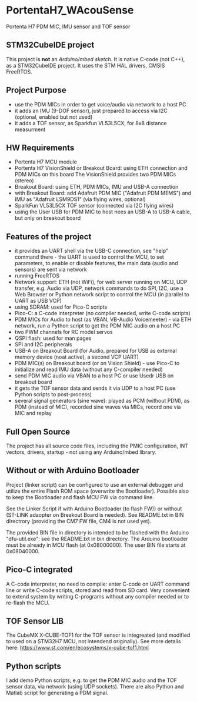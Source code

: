 # PortentaH7_WAcouSense
 Portenta H7 PDM MIC, IMU sensor and TOF sensor

## STM32CubeIDE project
This project is __not__ an _Arduino/mbed sketch_. It is native C-code (not C++), as a STM32CubeIDE project. It uses the STM HAL drivers, CMSIS FreeRTOS.

## Project Purpose
- use the PDM MICs in order to get voice/audio via network to a host PC
- it adds an IMU (9-DOF sensor), just prepared to access via I2C (optional, enabled but not used)
- it adds a TOF sensor, as Sparkfun VL53L5CX, for 8x8 distance measurment

## HW Requirements
- Portenta H7 MCU module
- Portenta H7 VisionShield or Breakout Board: using ETH connection and PDM MICs on this board
  The VisionShield provides two PDM MICs (stereo)
- Breakout Board: using ETH, PDM MICs, IMU and USB-A connection
- with Breakout Board: add Adafruit PDM MIC ("Adafruit PDM MEMS") and IMU as "Adafruit LSM9DS1" (via flying wires, optional)
- SparkFun VL53L5CX TOF sensor (connected via I2C flying wires)
- using the User USB for PDM MIC to host nees an USB-A to USB-A cable, but only on breakout board

## Features of the project
- it provides an UART shell via the USB-C connection, see "help" command there - the UART is used to control the MCU, to set
  parameters, to enable or disable features, the main data (audio and sensors) are sent via network
- running FreeRTOS
- Network support: ETH (not WiFi), for web server running on MCU, UDP transfer, e.g. Audio via UDP, network commands to do SPI, I2C,
  use a Web Browser or Python network script to control the MCU (in parallel to UART as USB VCP)
- using SDRAM: used for Pico-C scripts
- Pico-C: a C-code interpreter (no compiler needed, write C-code scripts)
- PDM MICs for Audio to host (as VBAN, VB-Audio Voicemeeter) - via ETH network, run a Python script to get the PDM MIC audio on a host PC
- two PWM channels for RC model servos
- QSPI flash: used for man pages
- SPI and I2C peripherals
- USB-A on Breakout Board (for Audio, prepared for USB as external memory device (noat active), a second VCP UART)
- PDM MIC(s) on Breakout board (or on Vision Shield) - use Pico-C to initialize and read IMU data (without any C-compiler needed)
- send PDM MIC audio via VBAN to a host PC or use Usedr USB on breakout board
- it gets the TOF sensor data and sends it via UDP to a host PC (use Python scripts to post-process)
- several signal generators (sine wave): played as PCM (without PDM), as PDM (instead of MIC), recorded sine waves via MICs, record one via MIC and replay

## Full Open Source
The project has all source code files, including the PMIC configuration, INT vectors, drivers, startup - not using any Arduino/mbed library.

## Without or with Arduino Bootloader
Project (linker script) can be configured to use an external debugger and utilize the entire Flash ROM space (overwrite the Bootloader).
Possible also to keep the Bootloader and flash MCU FW via command line.

See the Linker Script if with Arduino Bootloader (to flash FW)) or without (ST-LINK adaopter on Breakout Board is needed). See README.txt in BIN directrory (providing the CM7 FW file, CM4 is not used yet).

The provided BIN file in directory is intended to be flashed with the Arduino "dfu-util.exe": see the README.txt in bin directory. The Arduino bootloader must be already in MCU flash (at 0x08000000). The user BIN file starts at 0x08040000.

## Pico-C integrated
A C-code interpreter, no need to compile: enter C-code on UART command line or write C-code scripts, stored and read from SD card. Very convenient to extend system by writing C-programs without any compiler needed or to re-flash the MCU.

## TOF Sensor LIB
The CubeMX X-CUBE-TOF1 for the TOF sensor is integreated (and modified to  used on a STM32H7 MCU, not intendend originally).
See more details here: https://www.st.com/en/ecosystems/x-cube-tof1.html

## Python scripts
I add demo Python scripts, e.g. to get the PDM MIC audio and the TOF sensor data, via network (using UDP sockets).
There are also Python and Matlab script for generating a PDM signal.

